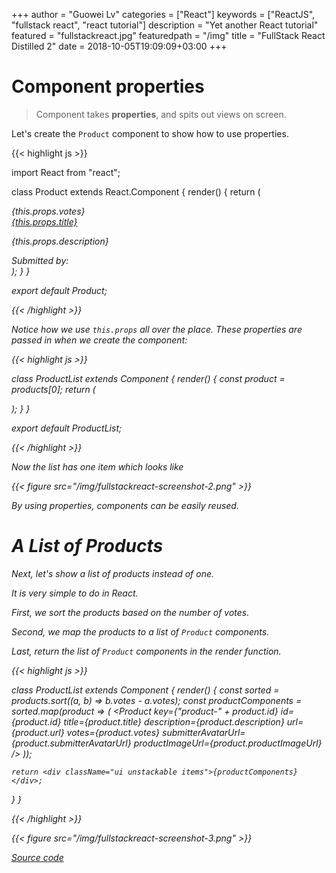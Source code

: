 +++
author = "Guowei Lv"
categories = ["React"]
keywords = ["ReactJS", "fullstack react", "react tutorial"]
description = "Yet another React tutorial"
featured = "fullstackreact.jpg"
featuredpath = "/img"
title = "FullStack React Distilled 2"
date = 2018-10-05T19:09:09+03:00
+++

# Component properties

>Component takes **properties**, and spits out views on screen.

Let's create the `Product` component to show how to use properties.

{{< highlight js >}}

import React from "react";

class Product extends React.Component {
  render() {
    return (
      <div className="item">
        <div className="image">
          <img src={this.props.productImageUrl} alt="" />
        </div>
        <div className="middle aligned content">
          <div className="header">
            <a>
              <i className="large caret up icon" />
            </a>
            {this.props.votes}
          </div>
          <div className="description">
            <a href={this.props.url}>{this.props.title}</a>
            <p>{this.props.description}</p>
          </div>
          <div className="extra">
            <span>Submitted by:</span>
            <img
              className="ui avatar image"
              src={this.props.submitterAvatarUrl}
              alt=""
            />
          </div>
        </div>
      </div>
    );
  }
}

export default Product;

{{< /highlight >}}

Notice how we use `this.props` all over the place. These properties are passed in when we create the component:

{{< highlight js >}}

class ProductList extends Component {
  render() {
    const product = products[0];
    return (
      <div className="ui unstackable items">
        <Product
          id={product.id}
          title={product.title}
          description={product.description}
          url={product.url}
          votes={product.votes}
          submitterAvatarUrl={product.submitterAvatarUrl}
          productImageUrl={product.productImageUrl}
        />
      </div>
    );
  }
}

export default ProductList;

{{< /highlight >}}

Now the list has one item which looks like

{{< figure src="/img/fullstackreact-screenshot-2.png" >}}

By using properties, components can be easily reused.

# A List of Products

Next, let's show a list of products instead of one.

It is very simple to do in React.

First, we sort the products based on the number of votes.

Second, we map the products to a list of `Product` components.

Last, return the list of `Product` components in the render function.

{{< highlight js >}}

class ProductList extends Component {
  render() {
    const sorted = products.sort((a, b) => b.votes - a.votes);
    const productComponents = sorted.map(product => (
      <Product
        key={"product-" + product.id}
        id={product.id}
        title={product.title}
        description={product.description}
        url={product.url}
        votes={product.votes}
        submitterAvatarUrl={product.submitterAvatarUrl}
        productImageUrl={product.productImageUrl}
      />
    ));

    return <div className="ui unstackable items">{productComponents}</div>;
  }
}

{{< /highlight >}}

{{< figure src="/img/fullstackreact-screenshot-3.png" >}}


[Source code](https://github.com/lvguowei/fullstackreact/tree/3861b008fa4878c0da877ca5bfbc055ede34d583)
